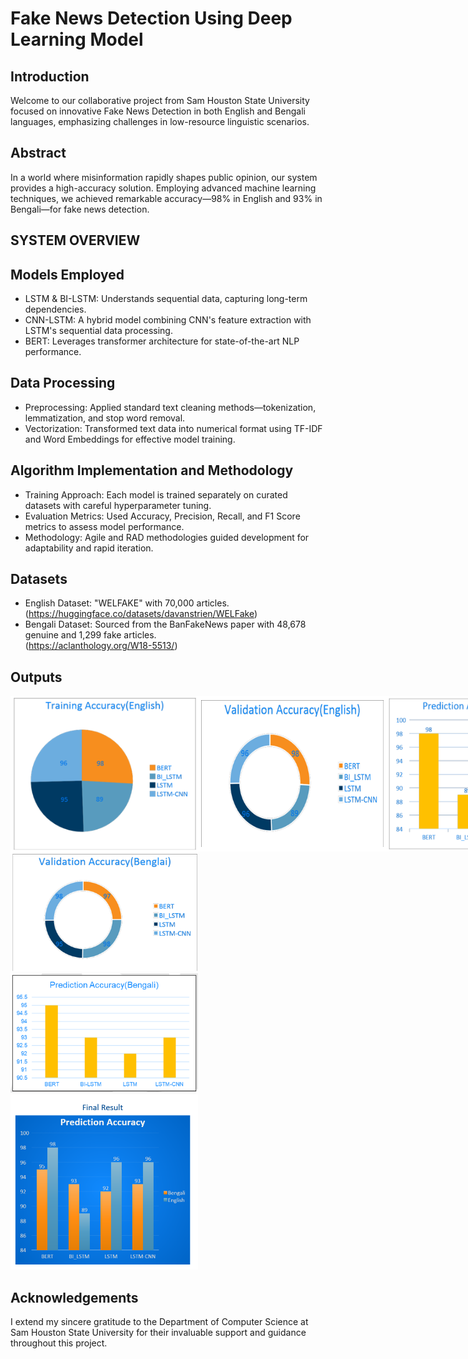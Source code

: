 
# Fake News Detection Using Deep Learning Model


## Introduction
Welcome to our collaborative project from Sam Houston State University focused on innovative Fake News Detection in both English and Bengali languages, emphasizing challenges in low-resource linguistic scenarios.
## Abstract
In a world where misinformation rapidly shapes public opinion, our system provides a high-accuracy solution. Employing advanced machine learning techniques, we achieved remarkable accuracy—98% in English and 93% in Bengali—for fake news detection.
## SYSTEM OVERVIEW
## Models Employed
- LSTM & BI-LSTM: Understands sequential data, capturing long-term dependencies.
- CNN-LSTM: A hybrid model combining CNN's feature extraction with LSTM's sequential data processing.
- BERT: Leverages transformer architecture for state-of-the-art NLP performance.
## Data Processing
- Preprocessing: Applied standard text cleaning methods—tokenization, lemmatization, and stop word removal.
- Vectorization: Transformed text data into numerical format using TF-IDF and Word Embeddings for effective model training.
## Algorithm Implementation and Methodology

- Training Approach: Each model is trained separately on curated datasets with careful hyperparameter tuning.
- Evaluation Metrics: Used Accuracy, Precision, Recall, and F1 Score metrics to assess model performance.
- Methodology: Agile and RAD methodologies guided development for adaptability and rapid iteration.
## Datasets

- English Dataset: "WELFAKE" with 70,000 articles.
   (https://huggingface.co/datasets/davanstrien/WELFake)
- Bengali Dataset: Sourced from the BanFakeNews paper with 48,678 genuine and 1,299 fake articles.  
    (https://aclanthology.org/W18-5513/)

## Outputs

<div style="display: flex; justify-content: space-evenly;">
  <div style="flex: 1; display: flex;">
    <img src="Final_Output_images/e-1.png" alt="English Results Image 1" style="width: 300px; height: auto;">
    <img src="Final_Output_images/e-2.png" alt="English Results Image 2" style="width: 300px; height: auto;">
    <img src="Final_Output_images/e-3.png" alt="English Results Image 3" style="width: 300px; height: auto;">
  </div>
</div>

  <div>
    <img src="Final_Output_images/b-1.png" alt="Bengali Results Image 1" width="300">
    <img src="Final_Output_images/b-2.png" alt="Bengali Results Image 2" width="300">
  </div>
  <div>
    <img src="Final_Output_images/final-results.png" alt="Final Results Image" width="300">
  </div>
</div>

## Acknowledgements

I extend my sincere gratitude to the Department of Computer Science at Sam Houston State University for their invaluable support and guidance throughout this project.

